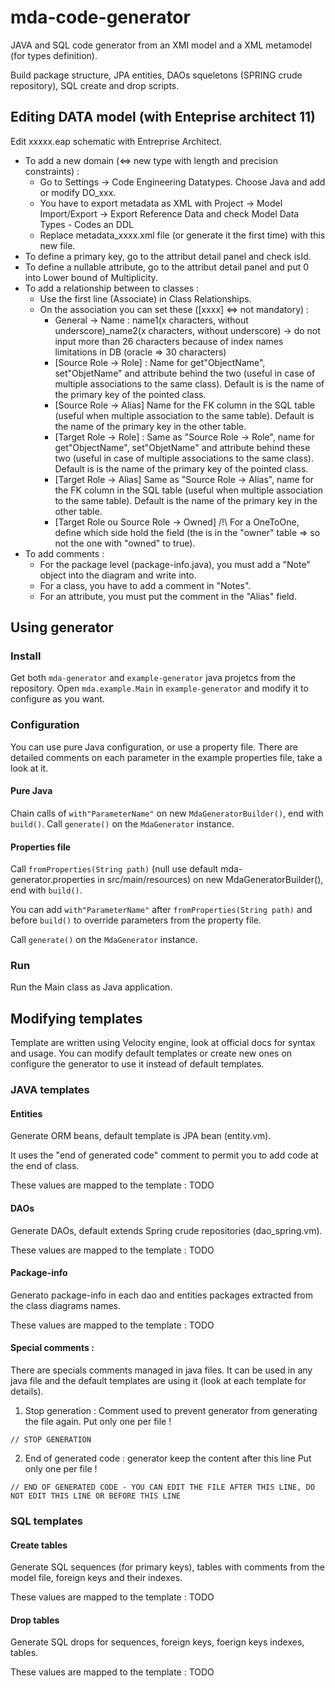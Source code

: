 # mda-code-generator
JAVA and SQL code generator from an XMI model and a XML metamodel (for types definition).

Build package structure, JPA entities, DAOs squeletons (SPRING crude repository), SQL create and drop scripts.

## Editing DATA model (with Enteprise architect 11)

Edit xxxxx.eap schematic with Entreprise Architect.

  * To add a new domain (<=> new type with length and precision constraints) :
       * Go to Settings → Code Engineering Datatypes. Choose Java and add or modify DO_xxx.
       * You have to export metadata as XML with Project -> Model Import/Export -> Export Reference Data and check Model Data Types - Codes an DDL
       * Replace metadata_xxxx.xml file (or generate it the first time) with this new file.
  * To define a primary key, go to the attribut detail panel and check isId.
  * To define a nullable attribute, go to the attribut detail panel and put 0 into Lower bound of Multiplicity.
  * To add a relationship between to classes :
     * Use the first line (Associate) in Class Relationships.
     * On the association you can set these ([xxxx] ⇔ not mandatory) :
         * General → Name : name1(x characters, without underscore)_name2(x characters, without underscore) → do not input more than 26 characters because of index names limitations in DB (oracle => 30 characters)
         * [Source Role → Role] : Name for get"ObjectName", set"ObjetName" and attribute behind the two (useful in case of multiple associations to the same class). Default is  is the name of the primary key of the pointed class.
         * [Source Role → Alias] Name for the FK column in the SQL table (useful when multiple association to the same table). Default is the name of the primary key in the other table.
         * [Target Role → Role] : Same as "Source Role -> Role", name for get"ObjectName", set"ObjetName" and attribute behind these two (useful in case of multiple associations to the same class). Default is  is the name of the primary key of the pointed class.
         * [Target Role → Alias] Same as "Source Role -> Alias", name for the FK column in the SQL table (useful when multiple association to the same table). Default is the name of the primary key in the other table.
         * [Target Role ou Source Role -> Owned] /!\ For a OneToOne, define which side hold the field (the is in the "owner" table => so not the one with "owned" to true).
   * To add comments :
       * For the package level (package-info.java), you must add a "Note" object into the diagram and write into.
       * For a class, you have to add a comment in "Notes".
       * For an attribute, you must put the comment in the "Alias" field.

## Using generator

### Install
Get both `mda-generator` and `example-generator` java projetcs from the repository.
Open `mda.example.Main` in `example-generator` and modify it to configure as you want.

### Configuration
You can use pure Java configuration, or use a property file.
There are detailed comments on each parameter in the example properties file, take a look at it.

#### Pure Java 
Chain calls of `with"ParameterName"` on new `MdaGeneratorBuilder()`, end with `build()`.
Call `generate()` on the `MdaGenerator` instance.

#### Properties file 
Call `fromProperties(String path)` (null use default mda-generator.properties in src/main/resources) on new MdaGeneratorBuilder(), end with `build()`.

You can add `with"ParameterName"` after `fromProperties(String path)` and before `build()` to override parameters from the property file.

Call `generate()` on the `MdaGenerator` instance.

### Run
Run the Main class as Java application.


## Modifying templates
Template are written using Velocity engine, look at official docs for syntax and usage.
You can modify default templates or create new ones on configure the generator to use it instead of default templates.

### JAVA templates 

#### Entities
Generate ORM beans, default template is JPA bean (entity.vm).

It uses the "end of generated code" comment to permit you to add code at the end of class.

These values are mapped to the template :
TODO

#### DAOs
Generate DAOs, default extends Spring crude repositories (dao_spring.vm).

These values are mapped to the template :
TODO

#### Package-info
Generato package-info in each dao and entities packages extracted from the class diagrams names.

These values are mapped to the template :
TODO

#### Special comments :
There are specials comments managed in java files. 
It can be used in any java file and the default templates are using it (look at each template for details).

1) Stop generation : Comment used to prevent generator from generating the file again.
Put only one per file !

`// STOP GENERATION`

2) End of generated code : generator keep the content after this line
Put only one per file !

`// END OF GENERATED CODE - YOU CAN EDIT THE FILE AFTER THIS LINE, DO NOT EDIT THIS LINE OR BEFORE THIS LINE`

 
 
### SQL templates

#### Create tables
Generate SQL sequences (for primary keys), tables with comments from the model file, foreign keys and their indexes.

These values are mapped to the template :
TODO

#### Drop tables
Generate SQL drops for sequences, foreign keys, foerign keys indexes, tables.

These values are mapped to the template :
TODO


